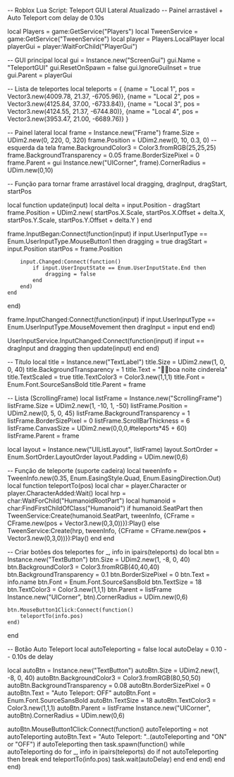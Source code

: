 -- Roblox Lua Script: Teleport GUI Lateral Atualizado
-- Painel arrastável + Auto Teleport com delay de 0.10s

local Players = game:GetService("Players")
local TweenService = game:GetService("TweenService")
local player = Players.LocalPlayer
local playerGui = player:WaitForChild("PlayerGui")

-- GUI principal
local gui = Instance.new("ScreenGui")
gui.Name = "TeleportGUI"
gui.ResetOnSpawn = false
gui.IgnoreGuiInset = true
gui.Parent = playerGui

-- Lista de teleportes
local teleports = {
    {name = "Local 1", pos = Vector3.new(4009.78, 21.37, -6705.96)},
    {name = "Local 2", pos = Vector3.new(4125.84, 37.00, -6733.84)},
    {name = "Local 3", pos = Vector3.new(4124.55, 21.37, -6744.80)},
    {name = "Local 4", pos = Vector3.new(3953.47, 21.00, -6689.76)}
}

-- Painel lateral
local frame = Instance.new("Frame")
frame.Size = UDim2.new(0, 220, 0, 320)
frame.Position = UDim2.new(0, 10, 0.3, 0) -- esquerda da tela
frame.BackgroundColor3 = Color3.fromRGB(25,25,25)
frame.BackgroundTransparency = 0.05
frame.BorderSizePixel = 0
frame.Parent = gui
Instance.new("UICorner", frame).CornerRadius = UDim.new(0,10)

-- Função para tornar frame arrastável
local dragging, dragInput, dragStart, startPos

local function update(input)
    local delta = input.Position - dragStart
    frame.Position = UDim2.new(
        startPos.X.Scale, startPos.X.Offset + delta.X,
        startPos.Y.Scale, startPos.Y.Offset + delta.Y
    )
end

frame.InputBegan:Connect(function(input)
    if input.UserInputType == Enum.UserInputType.MouseButton1 then
        dragging = true
        dragStart = input.Position
        startPos = frame.Position

        input.Changed:Connect(function()
            if input.UserInputState == Enum.UserInputState.End then
                dragging = false
            end
        end)
    end
end)

frame.InputChanged:Connect(function(input)
    if input.UserInputType == Enum.UserInputType.MouseMovement then
        dragInput = input
    end
end)

UserInputService.InputChanged:Connect(function(input)
    if input == dragInput and dragging then
        update(input)
    end
end)

-- Título
local title = Instance.new("TextLabel")
title.Size = UDim2.new(1, 0, 0, 40)
title.BackgroundTransparency = 1
title.Text = "😮‍💨boa noite cinderela"
title.TextScaled = true
title.TextColor3 = Color3.new(1,1,1)
title.Font = Enum.Font.SourceSansBold
title.Parent = frame

-- Lista (ScrollingFrame)
local listFrame = Instance.new("ScrollingFrame")
listFrame.Size = UDim2.new(1, -10, 1, -50)
listFrame.Position = UDim2.new(0, 5, 0, 45)
listFrame.BackgroundTransparency = 1
listFrame.BorderSizePixel = 0
listFrame.ScrollBarThickness = 6
listFrame.CanvasSize = UDim2.new(0,0,0,#teleports*45 + 60)
listFrame.Parent = frame

local layout = Instance.new("UIListLayout", listFrame)
layout.SortOrder = Enum.SortOrder.LayoutOrder
layout.Padding = UDim.new(0,6)

-- Função de teleporte (suporte cadeira)
local tweenInfo = TweenInfo.new(0.35, Enum.EasingStyle.Quad, Enum.EasingDirection.Out)
local function teleportTo(pos)
    local char = player.Character or player.CharacterAdded:Wait()
    local hrp = char:WaitForChild("HumanoidRootPart")
    local humanoid = char:FindFirstChildOfClass("Humanoid")
    if humanoid.SeatPart then
        TweenService:Create(humanoid.SeatPart, tweenInfo, {CFrame = CFrame.new(pos + Vector3.new(0,3,0))}):Play()
    else
        TweenService:Create(hrp, tweenInfo, {CFrame = CFrame.new(pos + Vector3.new(0,3,0))}):Play()
    end
end

-- Criar botões dos teleportes
for _, info in ipairs(teleports) do
    local btn = Instance.new("TextButton")
    btn.Size = UDim2.new(1, -8, 0, 40)
    btn.BackgroundColor3 = Color3.fromRGB(40,40,40)
    btn.BackgroundTransparency = 0.1
    btn.BorderSizePixel = 0
    btn.Text = info.name
    btn.Font = Enum.Font.SourceSansBold
    btn.TextSize = 18
    btn.TextColor3 = Color3.new(1,1,1)
    btn.Parent = listFrame
    Instance.new("UICorner", btn).CornerRadius = UDim.new(0,6)

    btn.MouseButton1Click:Connect(function()
        teleportTo(info.pos)
    end)
end

-- Botão Auto Teleport
local autoTeleporting = false
local autoDelay = 0.10 -- 0.10s de delay

local autoBtn = Instance.new("TextButton")
autoBtn.Size = UDim2.new(1, -8, 0, 40)
autoBtn.BackgroundColor3 = Color3.fromRGB(80,50,50)
autoBtn.BackgroundTransparency = 0.08
autoBtn.BorderSizePixel = 0
autoBtn.Text = "Auto Teleport: OFF"
autoBtn.Font = Enum.Font.SourceSansBold
autoBtn.TextSize = 18
autoBtn.TextColor3 = Color3.new(1,1,1)
autoBtn.Parent = listFrame
Instance.new("UICorner", autoBtn).CornerRadius = UDim.new(0,6)

autoBtn.MouseButton1Click:Connect(function()
    autoTeleporting = not autoTeleporting
    autoBtn.Text = "Auto Teleport: "..(autoTeleporting and "ON" or "OFF")
    if autoTeleporting then
        task.spawn(function()
            while autoTeleporting do
                for _, info in ipairs(teleports) do
                    if not autoTeleporting then break end
                    teleportTo(info.pos)
                    task.wait(autoDelay)
                end
            end
        end)
    end
end)
